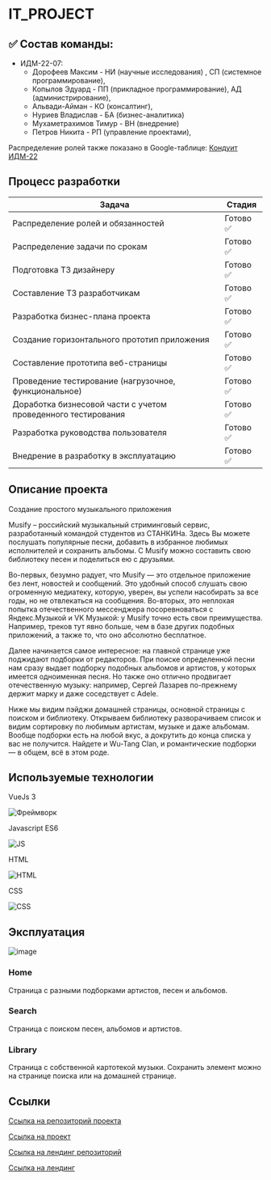 # IT_PROJECT
## ✅ Состав команды:

+ ИДМ-22-07:
   * Дорофеев Максим - НИ (научные исследования) , СП (системное программирование),
   * Копылов Эдуард - ПП (прикладное программирование), АД (администрирование),
   * Альвади-Айман -  КО (консалтинг),
   * Нуриев Владислав - БА (бизнес-аналитика)
   * Мухаметрахимов Тимур -  ВН (внедрение)
   * Петров Никита -  РП (управление проектами),

Распределение ролей также показано в Google-таблице:
[Кондуит ИДМ-22](https://docs.google.com/spreadsheets/d/1ypxgDUpNsaAK5PH90dTfGKdtDnWaeEDWfupEbDokN6A/edit?usp=sharing)

## Процесс разработки

| Задача  | Стадия |
| ------------- | ------------- |
| Распределение ролей и обязанностей  | Готово ✅  |
| Распределение задачи по срокам  |  Готово ✅  |
| Подготовка ТЗ дизайнеру  |  Готово ✅  |
| Составление ТЗ разработчикам  |  Готово ✅  |
| Разработка бизнес-плана проекта  | Готово ✅  |
| Создание горизонтального прототип приложения  | Готово ✅  |
| Составление прототипа веб-страницы   | Готово ✅  |
| Проведение тестирование (нагрузочное, функциональное)  | Готово ✅  |
| Доработка бизнесовой части с учетом проведенного тестирования  | Готово ✅  |
| Разработка руководства пользователя  | Готово ✅ |
| Внедрение в разработку в эксплуатацию  | Готово ✅ |


## Описание проекта
Создание простого музыкального приложения

  Musify – российский музыкальный стриминговый сервис, разработанный командой студентов из СТАНКИНа. Здесь Вы можете послушать популярные песни, добавить в избранное любимых исполнителей и сохранить альбомы. С Musify можно составить свою библиотеку песен и поделиться ею с друзьями.

  Во-первых, безумно радует, что Musify — это отдельное приложение без лент, новостей и сообщений. Это удобный способ слушать свою огроменную медиатеку, которую, уверен, вы успели насобирать за все годы, но не отвлекаться на сообщения. Во-вторых, это неплохая попытка отечественного мессенджера посоревноваться с Яндекс.Музыкой и VK Музыкой: у Musify точно есть свои преимущества. Например, треков тут явно больше, чем в базе других подобных приложений, а также то, что оно абсолютно бесплатное.

  Далее начинается самое интересное: на главной странице уже поджидают подборки от редакторов. При поиске определенной песни нам сразу выдает подборку подобных альбомов и артистов, у которых имеется одноименная песня. Но также оно отлично продвигает отечественную музыку: например, Сергей Лазарев по-прежнему держит марку и даже соседствует с Adele.

  Ниже мы видим пэйджи домашней страницы, основной страницы с поиском и библиотеку. Открываем библиотеку разворачиваем список и видим сортировку по любимым артистам, музыке и даже альбомам. Вообще подборки есть на любой вкус, а докрутить до конца списка у вас не получится. Найдете и Wu-Tang Clan, и романтические подборки — в общем, всё в этом роде.
  
 
## Используемые технологии

VueJs 3

![Фреймворк](https://images.ctfassets.net/ooa29xqb8tix/RrX9HCiZ8qPoIpJSlHphR/f9778b44e2b768d31fafb4ac70956682/vue-logo.png?w=64&q=50)

Javascript ES6

![JS](https://cdn-icons-png.flaticon.com/64/5968/5968292.png)

HTML

![HTML](https://cdn-icons-png.flaticon.com/64/732/732212.png)

CSS

![CSS](https://cdn-icons-png.flaticon.com/64/732/732190.png)

## Эксплуатация

![image](https://user-images.githubusercontent.com/31378456/209202281-8dfc7687-c9b0-4d77-ae72-15815fe70a17.png)

### Home

Страница с разными подборками артистов, песен и альбомов.

### Search

Страница с поиском песен, альбомов и артистов.

### Library

Страница с собственной картотекой музыки. Сохранить элемент можно на странице поиска или на домашней странице.

## Ссылки

[Ссылка на репозиторий проекта](https://github.com/KPEKZ/IT_PROJECT)

[Ссылка на проект](https://kpekz.github.io/IT_PROJECT/#/)

[Ссылка на лендинг репозиторий](https://github.com/KPEKZ/musify-landing)

[Ссылка на лендинг](https://kpekz.github.io/musify-landing)




